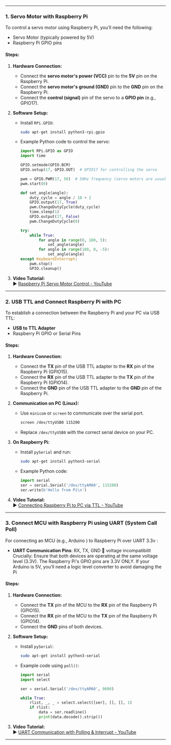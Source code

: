 
---

### 1. **Servo Motor with Raspberry Pi**
To control a servo motor using Raspberry Pi, you’ll need the following:
- Servo Motor (typically powered by 5V)
- Raspberry Pi GPIO pins

#### Steps:
1. **Hardware Connection:**
   - Connect the **servo motor's power (VCC)** pin to the **5V** pin on the Raspberry Pi.
   - Connect the **servo motor's ground (GND)** pin to the **GND** pin on the Raspberry Pi.
   - Connect the **control (signal)** pin of the servo to a **GPIO pin** (e.g., GPIO17).

2. **Software Setup:**
   - Install `RPi.GPIO`:
     ```bash
     sudo apt-get install python3-rpi.gpio
     ```
   - Example Python code to control the servo:
     ```python
     import RPi.GPIO as GPIO
     import time

     GPIO.setmode(GPIO.BCM)
     GPIO.setup(17, GPIO.OUT)  # GPIO17 for controlling the servo

     pwm = GPIO.PWM(17, 50)  # 50Hz frequency (servo motors are usually controlled at 50Hz)
     pwm.start(0)

     def set_angle(angle):
         duty_cycle = angle / 18 + 2
         GPIO.output(17, True)
         pwm.ChangeDutyCycle(duty_cycle)
         time.sleep(1)
         GPIO.output(17, False)
         pwm.ChangeDutyCycle(0)

     try:
         while True:
             for angle in range(0, 180, 5):
                 set_angle(angle)
             for angle in range(180, 0, -5):
                 set_angle(angle)
     except KeyboardInterrupt:
         pwm.stop()
         GPIO.cleanup()
     ```

3. **Video Tutorial:**  
   ▶ [Raspberry Pi Servo Motor Control - YouTube](https://www.youtube.com/watch?v=xHDT4CwjUQE&utm_source=chatgpt.com)

---

### 2. **USB TTL and Connect Raspberry Pi with PC**
To establish a connection between the Raspberry Pi and your PC via USB TTL:
- **USB to TTL Adapter**
- Raspberry Pi GPIO or Serial Pins

#### Steps:
1. **Hardware Connection:**
   - Connect the **TX** pin of the USB TTL adapter to the **RX** pin of the Raspberry Pi (GPIO15).
   - Connect the **RX** pin of the USB TTL adapter to the **TX** pin of the Raspberry Pi (GPIO14).
   - Connect the **GND** pin of the USB TTL adapter to the **GND** pin of the Raspberry Pi.

2. **Communication on PC (Linux):**
   - Use `minicom` or `screen` to communicate over the serial port.
     ```bash
     screen /dev/ttyUSB0 115200
     ```
   - Replace `/dev/ttyUSB0` with the correct serial device on your PC.

3. **On Raspberry Pi:**
   - Install `pySerial` and run:
     ```bash
     sudo apt-get install python3-serial
     ```
   - Example Python code:
     ```python
     import serial
     ser = serial.Serial('/dev/ttyAMA0', 115200)
     ser.write(b'Hello from Pi\n')
     ```

4. **Video Tutorial:**  
   ▶ [Connecting Raspberry Pi to PC via TTL - YouTube](https://m.youtube.com/watch?t=94s&v=AeaBQBoi3MQ&utm_source=chatgpt.com)

---

### 3. **Connect MCU with Raspberry Pi using UART (System Call Poll)**
For connecting an MCU (e.g., Arduino ) to Raspberry Pi over UART 3.3v :
- **UART Communication Pins**: RX, TX, GND
🚨    voltage incompatibilit  Crucially: Ensure that both devices are operating at the same voltage level (3.3V). The Raspberry Pi's GPIO pins are 3.3V ONLY. If your Arduino is 5V, you'll need a logic level converter to avoid damaging the Pi

#### Steps:
1. **Hardware Connection:**
   - Connect the **TX** pin of the MCU to the **RX** pin of the Raspberry Pi (GPIO15).
   - Connect the **RX** pin of the MCU to the **TX** pin of the Raspberry Pi (GPIO14).
   - Connect the **GND** pins of both devices.

2. **Software Setup:**
   - Install `pySerial`:
     ```bash
     sudo apt-get install python3-serial
     ```
   - Example code using `poll()`:
     ```python
     import serial
     import select

     ser = serial.Serial('/dev/ttyAMA0', 9600)

     while True:
         rlist, _, _ = select.select([ser], [], [], 1)
         if rlist:
             data = ser.readline()
             print(data.decode().strip())
     ```

3. **Video Tutorial:**  
   ▶ [UART Communication with Polling & Interrupt - YouTube](https://www.youtube.com/watch?v=wC9a0IkPA1A&utm_source=chatgpt.com)

---

